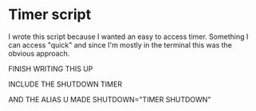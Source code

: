 # Timer script

I wrote this script because I wanted an easy to access timer. Something I can access "quick" and since I'm mostly in the terminal
this was the obvious approach. 

FINISH WRITING THIS UP

INCLUDE THE SHUTDOWN TIMER

AND THE ALIAS U MADE SHUTDOWN="TIMER SHUTDOWN"
